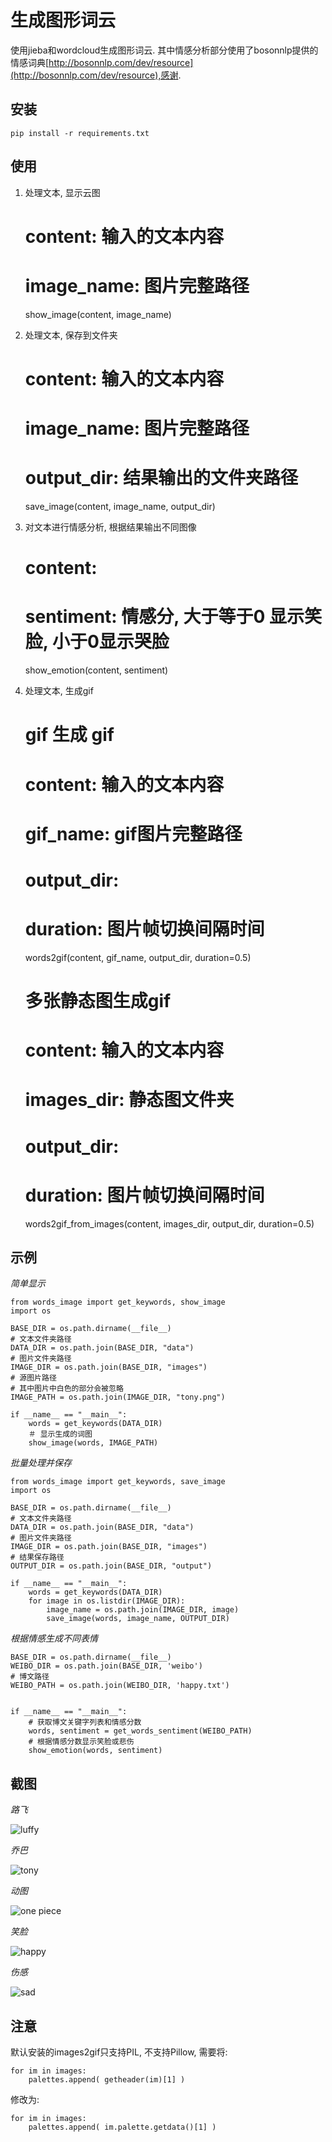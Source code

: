 生成图形词云
==========

使用jieba和wordcloud生成图形词云.
其中情感分析部分使用了bosonnlp提供的情感词典[http://bosonnlp.com/dev/resource](http://bosonnlp.com/dev/resource),感谢.

## 安装

    pip install -r requirements.txt

## 使用

1. 处理文本, 显示云图

    # content: 输入的文本内容
    # image_name: 图片完整路径
    show_image(content, image_name)

2. 处理文本, 保存到文件夹

    # content: 输入的文本内容
    # image_name: 图片完整路径
    # output_dir: 结果输出的文件夹路径
    save_image(content, image_name, output_dir)

3. 对文本进行情感分析, 根据结果输出不同图像

    # content:
    # sentiment: 情感分, 大于等于0 显示笑脸, 小于0显示哭脸
    show_emotion(content, sentiment)

4. 处理文本, 生成gif

    # gif 生成 gif

    # content: 输入的文本内容
    # gif_name: gif图片完整路径
    # output_dir:
    # duration: 图片帧切换间隔时间
    words2gif(content, gif_name, output_dir, duration=0.5)

    # 多张静态图生成gif

    # content: 输入的文本内容
    # images_dir: 静态图文件夹
    # output_dir:
    # duration: 图片帧切换间隔时间
    words2gif_from_images(content, images_dir, output_dir, duration=0.5)

## 示例

*简单显示*

    from words_image import get_keywords, show_image
    import os

    BASE_DIR = os.path.dirname(__file__)
    # 文本文件夹路径
    DATA_DIR = os.path.join(BASE_DIR, "data")
    # 图片文件夹路径
    IMAGE_DIR = os.path.join(BASE_DIR, "images")
    # 源图片路径
    # 其中图片中白色的部分会被忽略
    IMAGE_PATH = os.path.join(IMAGE_DIR, "tony.png")

    if __name__ == "__main__":
        words = get_keywords(DATA_DIR)
        ＃ 显示生成的词图
        show_image(words, IMAGE_PATH)

*批量处理并保存*

    from words_image import get_keywords, save_image
    import os

    BASE_DIR = os.path.dirname(__file__)
    # 文本文件夹路径
    DATA_DIR = os.path.join(BASE_DIR, "data")
    # 图片文件夹路径
    IMAGE_DIR = os.path.join(BASE_DIR, "images")
    # 结果保存路径
    OUTPUT_DIR = os.path.join(BASE_DIR, "output")

    if __name__ == "__main__":
        words = get_keywords(DATA_DIR)
        for image in os.listdir(IMAGE_DIR):
            image_name = os.path.join(IMAGE_DIR, image)
            save_image(words, image_name, OUTPUT_DIR)


*根据情感生成不同表情*

    BASE_DIR = os.path.dirname(__file__)
    WEIBO_DIR = os.path.join(BASE_DIR, 'weibo')
    # 博文路径
    WEIBO_PATH = os.path.join(WEIBO_DIR, 'happy.txt')


    if __name__ == "__main__":
        # 获取博文关键字列表和情感分数
        words, sentiment = get_words_sentiment(WEIBO_PATH)
        # 根据情感分数显示笑脸或悲伤
        show_emotion(words, sentiment)

## 截图

*路飞*

![luffy](output/luffy.png)

*乔巴*

![tony](output/tony.png)

*动图*

![one piece](output/one_piece.gif)

*笑脸*

![happy](output/happy.png)

*伤感*

![sad](output/sad.png)

## 注意

默认安装的images2gif只支持PIL, 不支持Pillow,
需要将:

    for im in images:
        palettes.append( getheader(im)[1] )

修改为:

    for im in images:
        palettes.append( im.palette.getdata()[1] )

